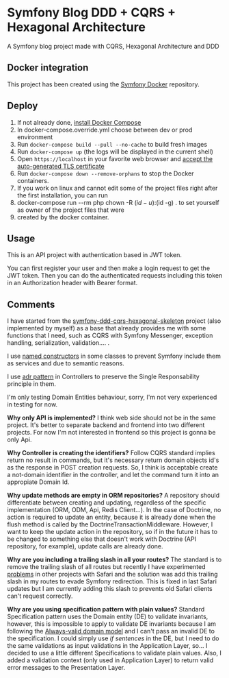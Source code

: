 #  Symfony Blog DDD + CQRS + Hexagonal Architecture

A Symfony blog project made with CQRS, Hexagonal Architecture and DDD

## Docker integration

This project has been created using the [Symfony Docker](https://github.com/dunglas/symfony-docker) repository.

## Deploy

1. If not already done, [install Docker Compose](https://docs.docker.com/compose/install/)
2. In docker-compose.override.yml choose between dev or prod environment
3. Run `docker-compose build --pull --no-cache` to build fresh images
4. Run `docker-compose up` (the logs will be displayed in the current shell)
5. Open `https://localhost` in your favorite web browser and [accept the auto-generated TLS certificate](https://stackoverflow.com/a/15076602/1352334)
6. Run `docker-compose down --remove-orphans` to stop the Docker containers.
7. If you work on linux and cannot edit some of the project files right after the first installation, you can run 
8. docker-compose run --rm php chown -R $(id -u):$(id -g) . to set yourself as owner of the project files that were 
9. created by the docker container.

## Usage
This is an API project with authentication based in JWT token.

You can first register your user and then make a login request to get the JWT token.
Then you can do the authenticated requests including this token in an Authorization header with Bearer format.

## Comments

I have started from the [symfony-ddd-cqrs-hexagonal-skeleton](https://github.com/lcavero/symfony-ddd-cqrs-hexagonal-skeleton)
 project (also implemented by myself) as a base that already provides me with some functions that I need, such as CQRS
with Symfony Messenger, exception handling, serialization, validation.... .

I use [named constructors](https://verraes.net/2014/06/named-constructors-in-php/) in some classes to prevent Symfony 
include them as services and due to semantic reasons.

I use [adr pattern](https://en.wikipedia.org/wiki/Action%E2%80%93domain%E2%80%93responder) in Controllers to preserve 
the Single Responsability principle in them.

I'm only testing Domain Entities behaviour, sorry, I'm not very experienced in testing for now.

**Why only API is implemented?**
I think web side should not be in the same project. It's better to separate backend and frontend into two different projects.
For now I'm not interested in frontend so this project is gonna be only Api.


**Why Controller is creating the identifiers?**
Follow CQRS standard implies return no result in commands, but it's necessary return domain objects id's as the response 
in POST creation requests. So, I think is acceptable create a not-domain identifier in the controller, and let the 
command turn it into an appropiate Domain Id.

**Why update methods are empty in ORM repositories?**
A repository should differentiate between creating and updating, regardless of the specific implementation 
(ORM, ODM, Api, Redis Client...). In the case of Doctrine, no action is required to update an entity, because
it is already done when the flush method is called by the DoctrineTransactionMiddleware. 
However, I want to keep the update action in the repository, so if in the future it has to be changed to 
something else that doesn't work with Doctrine (API repository, for example), update calls are already done.

**Why are you including a trailing slash in all your routes?** The standard is to remove the trailing slash of all routes 
but recently I have experimented [problems](https://stackoverflow.com/questions/71311305/how-to-prevent-safari-from-dropping-the-authorization-header-when-following-a-sa) 
in other projects with Safari and the solution was add this trailing slash in my routes to evade Symfony redirection.
This is fixed in last Safari updates but I am currently adding this slash to prevents old Safari clients can't request correctly.

**Why are you using specification pattern with plain values?**
Standard Specification pattern uses the Domain entity (DE) to validate invariants, however, this is impossible to apply to validate
DE invariants because I am following the [Always-valid domain model](https://enterprisecraftsmanship.com/posts/always-valid-vs-not-always-valid-domain-model/)
and I can't pass an invalid DE to the specification. I could simply use *if sentences* in the DE, but I need to do the same validations as
input validations in the Application Layer, so... I decided to use a little different Specifications to validate plain values. 
Also, I added a validation context (only used in Application Layer) to return valid error messages to the Presentation Layer.


